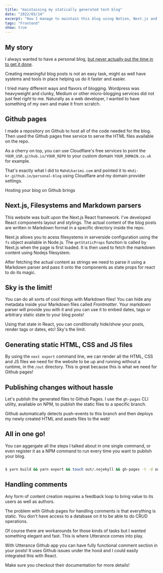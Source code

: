 ```yaml
---
title: "maintaining my statically generated tech blog"
date: "2022/03/14"
excerpt: "How I manage to maintain this blog using Notion, Next.js and Github Pages"
tags: "Frontend"
show: true
---
```



  
## My story
I always wanted to have a personal blog, [but never actually put the time in to get it done](/blog/developers-productivty-and-procrastination). 

Creating meaningful blog posts is not an easy task, might as well have systems and tools in place helping us do it faster and easier.

I tried many different ways and flavors of blogging. Wordpress was heavyweight and clunky, Medium or other micro-blogging services did not just feel _right_ to me. Naturally as a web developer, I wanted to have something of my own and make it from scratch.

## Github pages
I made a repository on Github to host all of the code needed for the blog. Then used the Github pages free service to serve the HTML files available on the repo. 

As a cherry on top, you can use Cloudflare's free services to point the `YOUR_USR.github.io/YOUR_REPO` to your custom domain `YOUR_DOMAIN.co.uk` for example.

That's exactly what I did to `Mahdikarimi.com` and pointed it to `mhdi-kr.github.io/personal-blog` using Cloudflare and my domain provider settings.

Hosting your blog on Github brings 

## Next.js, Filesystems and Markdown parsers

This website was built upon the Next.js React framework. I've developed React components layout and stylings. The actual content of the blog posts are written in Markdown format in a specific directory inside the repo. 

Next.js allows you to acess filesystems in serverside configuration using the `fs` object available in Node js.
The `getStaticProps` function is called by Next.js when the page is first loaded. It is then used to fetch the markdown content using Nodejs filesystem.

After fetching the actual content as strings we need to parse it using a Markdown parser and pass it onto the components as state props for react to do its magic. 

## Sky is the limit!

You can do all sorts of cool things with Markdown files!  You can hide any metadata inside your Markdown files called _Frontmatter_. Your markdown parser will provide you with it and you can use it to embed dates, tags or arbitrary static state to your blog posts! 

Using that state in React,  you can conditionally hide/show your posts, render tags or dates, etc! Sky's the limit.
  
## Generating static HTML, CSS and JS files

By using the `next export` command line, we can render all the HTML, CSS and JS files we need for the website to be up and running without a runtime, in the `/out` directory. This is great because this is what we need for Github pages!

  
## Publishing changes without hassle
Let's publish the generated files to Github Pages. I use the `gh-pages` CLI utility, available on NPM, to publish the static files to a specific branch.

  

Github automatically detects push-events to this branch and then deploys my newly created HTML and assets files to the web!


  

## All in one go!

  

You can aggergate all the steps I talked about in one single command, or even register it as a NPM command to run every time you want to publish your blog.

  

```Bash

$ yarn build && yarn export && touch out/.nojekyll && gh-pages -t -d out

```

## Handling comments

Any form of content creation requires a feedback loop to bring value to its users as well as authors.

The problem with Github pages for handling comments is that everything is static. You don't have access to a database on it to be able to do CRUD operations. 

Of course there are workarounds for those kinds of tasks but I wanted something elegant and fast. This is where Utterance comes into play. 

With Utterance Github app you can have fully functional comment section in your posts! It uses Github issues under the hood and I could easily integrated this with React.

Make sure you checkout their documentation for more details!
